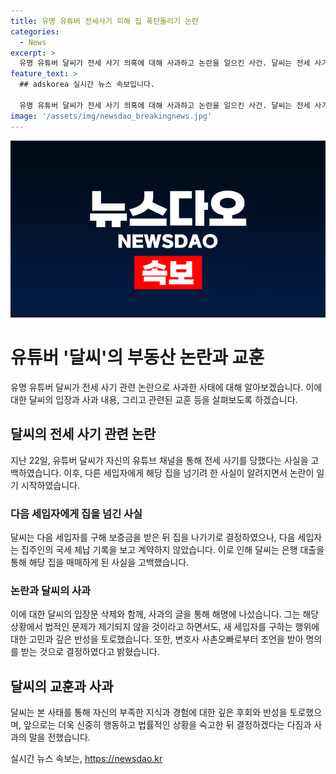 ```yaml
---
title: 유명 유튜버 전세사기 피해 집 폭탄돌리기 논란
categories:
  - News
excerpt: >
  유명 유튜버 달씨가 전세 사기 의혹에 대해 사과하고 논란을 일으킨 사건. 달씨는 전세 사기를 당한 집을 다른 세입자에게 넘기려다가 반발을 받았고, 영상 삭제 후 입장문을 통해 해명하며 변호사의 조언을 따랐다고 전했다. 그러나 네티즌들은 여전히 논란을 키우고 있으며, 달씨는 깊은 반성과 신중한 행동을 약속하며 사과했다.
feature_text: >
  ## adskorea 실시간 뉴스 속보입니다.

  유명 유튜버 달씨가 전세 사기 의혹에 대해 사과하고 논란을 일으킨 사건. 달씨는 전세 사기를 당한 집을 다른 세입자에게 넘기려다가 반발을 받았고, 영상 삭제 후 입장문을 통해 해명하며 변호사의 조언을 따랐다고 전했다. 그러나 네티즌들은 여전히 논란을 키우고 있으며, 달씨는 깊은 반성과 신중한 행동을 약속하며 사과했다.
image: '/assets/img/newsdao_breakingnews.jpg'
---
```


<p><img src="/assets/img/newsdao_breakingnews.jpg" alt="adskorea 속보" /></p>

<h1>유튜버 '달씨'의 부동산 논란과 교훈</h1>

<p data-ke-size="size16">유명 유튜버 달씨가 전세 사기 관련 논란으로 사과한 사태에 대해 알아보겠습니다. 이에 대한 달씨의 입장과 사과 내용, 그리고 관련된 교훈 등을 살펴보도록 하겠습니다.</p>

<h2 data-ke-size="size26">달씨의 전세 사기 관련 논란</h2>

<p data-ke-size="size16">지난 22일, 유튜버 달씨가 자신의 유튜브 채널을 통해 전세 사기를 당했다는 사실을 고백하였습니다. 이후, 다른 세입자에게 해당 집을 넘기려 한 사실이 알려지면서 논란이 일기 시작하였습니다.</p>

<h3>다음 세입자에게 집을 넘긴 사실</h3>

<p data-ke-size="size16">달씨는 다음 세입자를 구해 보증금을 받은 뒤 집을 나가기로 결정하였으나, 다음 세입자는 집주인의 국세 체납 기록을 보고 계약하지 않았습니다. 이로 인해 달씨는 은행 대출을 통해 해당 집을 매매하게 된 사실을 고백했습니다.</p>

<h3>논란과 달씨의 사과</h3>

<p data-ke-size="size16">이에 대한 달씨의 입장문 삭제와 함께, 사과의 글을 통해 해명에 나섰습니다. 그는 해당 상황에서 법적인 문제가 제기되지 않을 것이라고 하면서도, 새 세입자를 구하는 행위에 대한 고민과 깊은 반성을 토로했습니다. 또한, 변호사 사촌오빠로부터 조언을 받아 명의를 받는 것으로 결정하였다고 밝혔습니다.</p>

<h2 data-ke-size="size26">달씨의 교훈과 사과</h2>

<p data-ke-size="size16">달씨는 본 사태를 통해 자신의 부족한 지식과 경험에 대한 깊은 후회와 반성을 토로했으며, 앞으로는 더욱 신중히 행동하고 법률적인 상황을 숙고한 뒤 결정하겠다는 다짐과 사과의 말을 전했습니다.</p>
실시간 뉴스 속보는, <a href="https://newsdao.kr" rel="dofollow">https://newsdao.kr</a>


